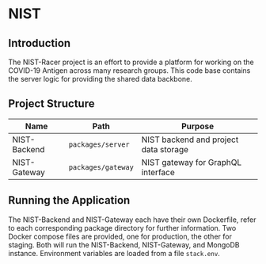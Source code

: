 # NIST

## Introduction

The NIST-Racer project is an effort to provide a platform for working on the COVID-19 Antigen across many research groups. This code base contains the server logic for providing the shared data backbone.

## Project Structure

| Name         | Path               | Purpose                               |
| ------------ | ------------------ | ------------------------------------- |
| NIST-Backend | `packages/server`  | NIST backend and project data storage |
| NIST-Gateway | `packages/gateway` | NIST gateway for GraphQL interface    |

## Running the Application

The NIST-Backend and NIST-Gateway each have their own Dockerfile, refer to each corresponding package directory for further information. Two Docker compose files are provided, one for production, the other for staging. Both will run the NIST-Backend, NIST-Gateway, and MongoDB instance. Environment variables are loaded from a file `stack.env`.